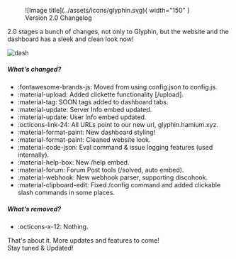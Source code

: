 <figure markdown="span">
  ![Image title](../assets/icons/glyphin.svg){ width="150" }<br>
  Version 2.0 Changelog
</figure>

2.0 stages a bunch of changes, not only to Glyphin, but the website and the dashboard has a sleek and clean look now!

![dash](https://glyphin.hamium.xyz/images/2.0dash.png)

##### What's changed?
- :fontawesome-brands-js: Moved from using config.json to config.js.  
- :material-upload: Added clickette functionality [/upload].  
- :material-tag: SOON tags added to dashboard tabs.  
- :material-update: Server Info embed updated.  
- :material-update: User Info embed updated.  
- :octicons-link-24: All URLs point to our new url, glyphin.hamium.xyz.   
- :material-format-paint: New dashboard styling!  
- :material-format-paint: Cleaned website look.  
- :material-code-json: Eval command & issue logging features (used internally).  
- :material-help-box: New /help embed.  
- :material-forum: Forum Post tools (/solved, auto embed).  
- :material-webhook: New webhook parser, supporting discohook.  
- :material-clipboard-edit: Fixed /config command and added clickable slash commands in some places.  

##### What's removed?
- :octicons-x-12: Nothing.

That's about it. More updates and features to come!  
Stay tuned & Updated!